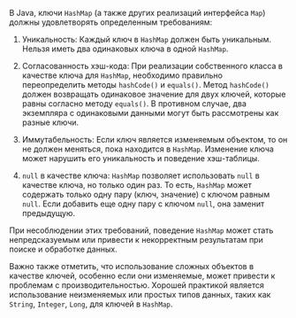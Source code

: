 В Java, ключи `HashMap` (а также других реализаций интерфейса `Map`) должны удовлетворять определенным требованиям:

1. Уникальность: Каждый ключ в `HashMap` должен быть уникальным. Нельзя иметь два одинаковых ключа в одной `HashMap`.

2. Согласованность хэш-кода: При реализации собственного класса в качестве ключа для `HashMap`, 
необходимо правильно переопределить методы `hashCode()` и `equals()`. Метод `hashCode()` 
должен возвращать одинаковое значение для двух ключей, которые равны согласно методу `equals()`. 
В противном случае, два экземпляра с одинаковыми данными могут быть рассмотрены как разные ключи.

3. Иммутабельность: Если ключ является изменяемым объектом, то он не должен меняться, пока находится в `HashMap`. Изменение ключа может нарушить его уникальность и поведение хэш-таблицы.

4. `null` в качестве ключа: `HashMap` позволяет использовать `null` в качестве ключа, но только один раз. То есть, `HashMap` может содержать только одну пару (ключ, значение) с ключом равным `null`. Если добавить еще одну пару с ключом `null`, она заменит предыдущую.

При несоблюдении этих требований, поведение `HashMap` может стать непредсказуемым или привести к некорректным результатам при поиске и обработке данных.

Важно также отметить, что использование сложных объектов в качестве ключей, особенно если они изменяемые, может привести к проблемам с производительностью. Хорошей практикой является использование неизменяемых или простых типов данных, таких как `String`, `Integer`, `Long`, для ключей в `HashMap`.